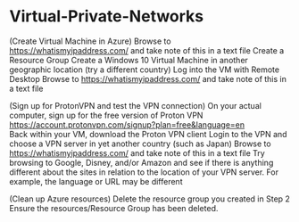# Virtual-Private-Networks
(Create Virtual Machine in Azure)
Browse to https://whatismyipaddress.com/ and take note of this in a text file
Create a Resource Group
Create a Windows 10 Virtual Machine in another geographic location (try a different country)
Log into the VM with Remote Desktop
Browse to https://whatismyipaddress.com/ and take note of this in a text file

(Sign up for ProtonVPN and test the VPN connection)
On your actual computer, sign up for the free version of Proton VPN https://account.protonvpn.com/signup?plan=free&language=en  
Back within your VM, download the Proton VPN client
Login to the VPN and choose a VPN server in yet another country (such as Japan)
Browse to https://whatismyipaddress.com/  and take note of this in a text file
Try browsing to Google, Disney, and/or Amazon and see if there is anything different about the sites in relation to the location of your VPN server. For example, the language or URL may be different

(Clean up Azure resources)
Delete the resource group you created in Step 2
Ensure the resources/Resource Group has been deleted.
